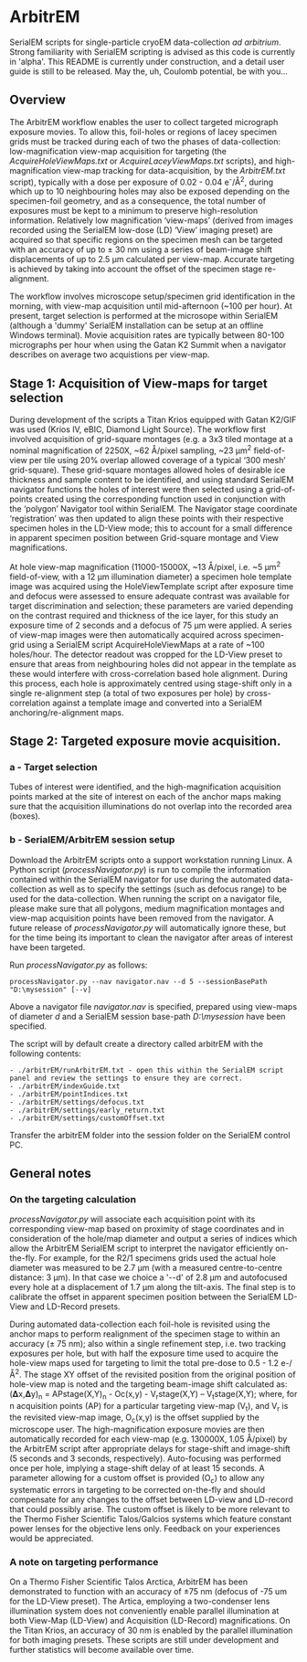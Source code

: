 # ArbitrEM
SerialEM scripts for single-particle cryoEM data-collection *ad arbitrium*. Strong familiarity with SerialEM scripting is advised as this code is currently in 'alpha'. This README is currently under construction, and a detail user guide is still to be released. May the, uh, Coulomb potential, be with you...

## Overview
The ArbitrEM workflow enables the user to collect targeted micrograph exposure movies. To allow this, foil-holes or regions of lacey specimen grids must be tracked during each of two the phases of data-collection: low-magnification view-map acquisition for targeting (the *AcquireHoleViewMaps.txt* or *AcquireLaceyViewMaps.txt* scripts), and high-magnification view-map tracking for data-acquisition, by the *ArbitrEM.txt* script), typically with a dose per exposure of 0.02 - 0.04 e<sup>-</sup>/Å<sup>2</sup>, during which up to 10 neighbouring holes may also be exposed depending on the specimen-foil geometry, and as a consequence, the total number of exposures must be kept to a minimum to preserve high-resolution information. Relatively low magnification ‘view-maps’ (derived from images recorded using the SerialEM low-dose (LD) ‘View’ imaging preset) are acquired so that specific regions on the specimen mesh can be targeted with an accuracy of up to ± 30 nm using a series of beam-image shift displacements of up to 2.5 µm calculated per view-map. Accurate targeting is achieved by taking into account the offset of the specimen stage re-alignment. 

The workflow involves microscope setup/specimen grid identification in the morning, with view-map acquisition until mid-afternoon (~100 per hour). At present, target selection is performed at the microsope within SerialEM (although a 'dummy' SerialEM installation can be setup at an offline Windows terminal). Movie acquisition rates are typically between 80-100 micrographs per hour when using the Gatan K2 Summit when a navigator describes on average two acquistions per view-map.

## Stage 1: Acquisition of View-maps for target selection
During development of the scripts a Titan Krios equipped with Gatan K2/GIF was used (Krios IV, eBIC, Diamond Light Source). The workflow first involved acquisition of grid-square montages (e.g. a 3x3 tiled montage at a nominal magnification of 2250X, ~62 Å/pixel sampling, ~23 µm<sup>2</sup> field-of-view per tile using 20% overlap allowed coverage of a typical ‘300 mesh’ grid-square). These grid-square montages allowed holes of desirable ice thickness and sample content to be identified, and using standard SerialEM navigator functions the holes of interest were then selected using a grid-of-points created using the corresponding function used in conjunction with the ‘polygon’ Navigator tool within SerialEM. The Navigator stage coordinate ‘registration’ was then updated to align these points with their respective specimen holes in the LD-View mode; this to account for a small difference in apparent specimen position between Grid-square montage and View magnifications. 

At hole view-map magnification (11000-15000X, ~13 Å/pixel, i.e. ~5 µm<sup>2</sup> field-of-view, with a 12 µm illumination diameter) a specimen hole template image was acquired using the HoleViewTemplate script after exposure time and defocus were assessed to ensure adequate contrast was available for target discrimination and selection; these parameters are varied depending on the contrast required and thickness of the ice layer, for this study an exposure time of 2 seconds and a defocus of 75 µm were applied. A series of view-map images were then automatically acquired across specimen-grid using a SerialEM script AcquireHoleViewMaps at a rate of ~100 holes/hour. The detector readout was cropped for the LD-View preset to ensure that areas from neighbouring holes did not appear in the template as these would interfere with cross-correlation based hole alignment. During this process, each hole is approximately centred using stage-shift only in a single re-alignment step (a total of two exposures per hole) by cross-correlation against a template image and converted into a SerialEM anchoring/re-alignment maps. 

## Stage 2: Targeted exposure movie acquisition.

### a - Target selection
Tubes of interest were identified, and the high-magnification acquisition points marked at the site of interest on each of the anchor maps making sure that the acquisition illuminations do not overlap into the recorded area (boxes). 

### b - SerialEM/ArbitrEM session setup
Download the ArbitrEM scripts onto a support workstation running Linux. A Python script (*processNavigator.py*) is run to compile the information contained within the SerialEM navigator for use during the automated data-collection as well as to specify the settings (such as defocus range) to be used for the data-collection. When running the script on a navigator file, please make sure that all polygons, medium magnification montages and view-map acquisition points have been removed from the navigator. A future release of *processNavigator.py* will automatically ignore these, but for the time being its important to clean the navigator after areas of interest have been targeted.

Run *processNavigator.py* as follows:

```
processNavigator.py --nav navigator.nav --d 5 --sessionBasePath "D:\mysession" [--v]                                                   
```

Above a navigator file *navigator.nav* is specified, prepared using view-maps of diameter *d* and a SerialEM session base-path *D:\mysession* have been specified.

The script will by default create a directory called arbitrEM with the following contents:

    - ./arbitrEM/runArbitrEM.txt - open this within the SerialEM script panel and review the settings to ensure they are correct.
    - ./arbitrEM/indexGuide.txt
    - ./arbitrEM/pointIndices.txt
    - ./arbitrEM/settings/defocus.txt
    - ./arbitrEM/settings/early_return.txt
    - ./arbitrEM/settings/customOffset.txt

Transfer the arbitrEM folder into the session folder on the SerialEM control PC.

## General notes

### On the targeting calculation
*processNavigator.py* will associate each acquisition point with its corresponding view-map based on proximity of stage coordinates and in consideration of the hole/map diameter and output a series of indices which allow the ArbitrEM SerialEM script to interpret the navigator efficiently on-the-fly. For example, for the R2/1 specimens grids used the actual hole diameter was measured to be 2.7 µm (with a measured centre-to-centre distance: 3 µm). In that case we choice a  '--d' of 2.8 µm and autofocused every hole at a displacement of 1.7 µm along the tilt-axis. The final step is to calibrate the offset in apparent specimen position between the SerialEM LD-View and LD-Record presets. 

During automated data-collection each foil-hole is revisited using the anchor maps to perform realignment of the specimen stage to within an accuracy (± 75 nm); also within a single refinement step, i.e. two tracking exposures per hole, but with half the exposure time used to acquire the hole-view maps used for targeting to limit the total pre-dose to 0.5 - 1.2 e-/Å<sup>2</sup>.  The stage XY offset of the revisited position from the original position of hole-view map is noted and the targeting beam-image shift calculated as: (𝚫x,𝚫y)<sub>n</sub> = APstage(X,Y)<sub>n</sub>  - Oc(x,y) - V<sub>r</sub>stage(X,Y) – V<sub>t</sub>stage(X,Y); where, for n acquisition points (AP) for a particular targeting view-map (V<sub>t</sub>), and V<sub>r</sub> is the revisited view-map image, O<sub>c</sub>(x,y) is the offset supplied by the microscope user. The high-magnification exposure movies are then automatically recorded for each view-map (e.g. 130000X, 1.05 Å/pixel) by the ArbitrEM script after appropriate delays for stage-shift and image-shift (5 seconds and 3 seconds, respectively). Auto-focusing was performed once per hole, implying a stage-shift delay of at least 15 seconds. A parameter allowing for a custom offset is provided (O<sub>c</sub>) to allow any systematic errors in targeting to be corrected on-the-fly and should compensate for any changes to the offset between LD-view and LD-record that could possibly arise. The custom offset is likely to be more relevant to the Thermo Fisher Scientific Talos/Galcios systems which feature constant power lenses for the objective lens only. Feedback on your experiences would be appreciated.

### A note on targeting performance
On a Thermo Fisher Scientific Talos Arctica, ArbitrEM has been demonstrated to function with an accuracy of ±75 nm (defocus of -75 um for the LD-View preset). The Artica, employing a two-condenser lens illumination system does not conveniently enable parallel illumination at both View-Map (LD-View) and Acquisition (LD-Record) magnifications. On the Titan Krios, an accuracy of 30 nm is enabled by the parallel illumination for both imaging presets. These scripts are still under development and further statistics will become available over time.



